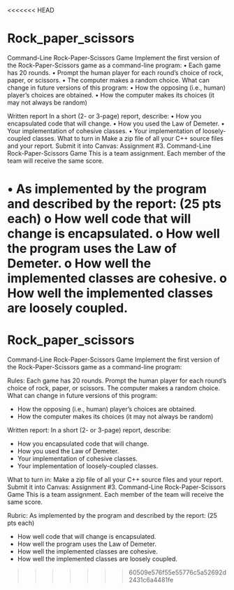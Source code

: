 <<<<<<< HEAD
# Rock_paper_scissors

Command-Line Rock-Paper-Scissors Game
Implement the first version of the Rock-Paper-Scissors game as a command-line
program:
• Each game has 20 rounds.
• Prompt the human player for each round’s choice of rock, paper, or scissors.
• The computer makes a random choice.
What can change in future versions of this program:
• How the opposing (i.e., human) player’s choices are obtained.
• How the computer makes its choices (it may not always be random)

Written report
In a short (2- or 3-page) report, describe:
• How you encapsulated code that will change.
• How you used the Law of Demeter.
• Your implementation of cohesive classes.
• Your implementation of loosely-coupled classes.
What to turn in
Make a zip file of all your C++ source files and your report. Submit it into Canvas:
Assignment #3. Command-Line Rock-Paper-Scissors Game
This is a team assignment. Each member of the team will receive the same score.

• As implemented by the program and described by the report: (25 pts each)
o How well code that will change is encapsulated.
o How well the program uses the Law of Demeter.
o How well the implemented classes are cohesive.
o How well the implemented classes are loosely coupled.
=======
# Rock_paper_scissors

Command-Line Rock-Paper-Scissors Game
Implement the first version of the Rock-Paper-Scissors game as a command-line program:

Rules:
Each game has 20 rounds.
Prompt the human player for each round’s choice of rock, paper, or scissors.
The computer makes a random choice.
What can change in future versions of this program:
 - How the opposing (i.e., human) player’s choices are obtained.
 - How the computer makes its choices (it may not always be random)

Written report:
In a short (2- or 3-page) report, describe:
 - How you encapsulated code that will change.
 - How you used the Law of Demeter.
 - Your implementation of cohesive classes.
 - Your implementation of loosely-coupled classes.

What to turn in:
Make a zip file of all your C++ source files and your report.
Submit it into Canvas: Assignment #3. Command-Line Rock-Paper-Scissors Game
This is a team assignment. Each member of the team will receive the same score.

Rubric:
As implemented by the program and described by the report: (25 pts each)
 - How well code that will change is encapsulated.
 - How well the program uses the Law of Demeter.
 - How well the implemented classes are cohesive.
 - How well the implemented classes are loosely coupled.
>>>>>>> 60509e576f55e55776c5a52692d2431c6a4481fe
